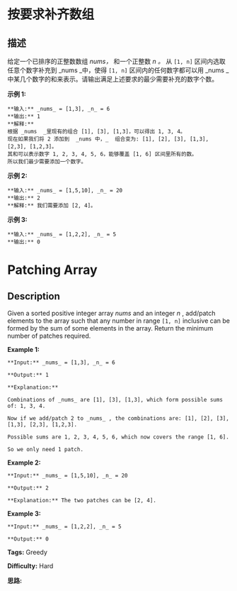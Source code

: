 # 按要求补齐数组

## 描述

给定一个已排序的正整数数组 _nums，_ 和一个正整数  _n 。_ 从 `[1, n]` 区间内选取任意个数字补充到  _nums  _中，使得 `[1, n]` 区间内的任何数字都可以用  _nums  _中某几个数字的和来表示。请输出满足上述要求的最少需要补充的数字个数。

**示例  1:**

    
    
    **输入:** _nums_ = [1,3], _n_ = 6
    **输出:** 1 
    **解释:**
    根据 _nums  _里现有的组合 [1], [3], [1,3]，可以得出 1, 3, 4。
    现在如果我们将 2 添加到  _nums 中，_  组合变为: [1], [2], [3], [1,3], [2,3], [1,2,3]。
    其和可以表示数字 1, 2, 3, 4, 5, 6，能够覆盖 [1, 6] 区间里所有的数。
    所以我们最少需要添加一个数字。

**示例 2:**

    
    
    **输入:** _nums_ = [1,5,10], _n_ = 20
    **输出:** 2
    **解释:** 我们需要添加 [2, 4]。
    

**示例  3:**

    
    
    **输入:** _nums_ = [1,2,2], _n_ = 5
    **输出:** 0
    



# Patching Array

## Description



Given a sorted positive integer array _nums_ and an integer _n_ , add/patch elements to the array such that any number in range `[1, n]` inclusive can be formed by the sum of some elements in the array. Return the minimum number of patches required.

**Example 1:**

    
    
    **Input:** _nums_ = [1,3], _n_ = 6
    **Output:** 1 
    **Explanation:**
    Combinations of _nums_ are [1], [3], [1,3], which form possible sums of: 1, 3, 4.
    Now if we add/patch 2 to _nums_ , the combinations are: [1], [2], [3], [1,3], [2,3], [1,2,3].
    Possible sums are 1, 2, 3, 4, 5, 6, which now covers the range [1, 6].
    So we only need 1 patch.

**Example 2:**

    
    
    **Input:** _nums_ = [1,5,10], _n_ = 20
    **Output:** 2
    **Explanation:** The two patches can be [2, 4].
    

**Example 3:**

    
    
    **Input:** _nums_ = [1,2,2], _n_ = 5
    **Output:** 0
    


**Tags:** Greedy

**Difficulty:** Hard

**思路:**

